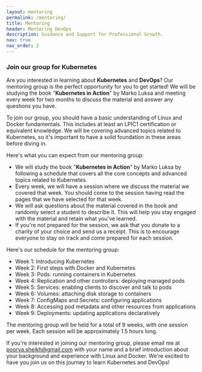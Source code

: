 ```yaml
---
layout: mentoring
permalink: /mentoring/
title: Mentoring
header: Mentoring DevOps
description: Guidance and Support for Professional Growth.
nav: true
nav_order: 2
---
```


### Join our group for Kubernetes

Are you interested in learning about **Kubernetes** and **DevOps**? Our mentoring group is the perfect opportunity for you to get started! We will be studying the book "**Kubernetes in Action**" by Marko Luksa and meeting every week for two months to discuss the material and answer any questions you have.

To join our group, you should have a basic understanding of Linux and Docker fundamentals. This includes at least an LPIC1 certification or equivalent knowledge. We will be covering advanced topics related to Kubernetes, so it's important to have a solid foundation in these areas before diving in.

Here's what you can expect from our mentoring group:

- We will study the book "**Kubernetes in Action**" by Marko Luksa by following a schedule that covers all the core concepts and advanced topics related to Kubernetes.
- Every week, we will have a session where we discuss the material we covered that week. You should come to the session having read the pages that we have selected for that week.
- We will ask questions about the material covered in the book and randomly select a student to describe it. This will help you stay engaged with the material and retain what you've learned.
- If you're not prepared for the session, we ask that you donate to a charity of your choice and send us a receipt. This is to encourage everyone to stay on track and come prepared for each session.

Here's our schedule for the mentoring group:

- Week 1: Introducing Kubernetes
- Week 2: First steps with Docker and Kubernetes
- Week 3: Pods: running containers in Kubernetes
- Week 4: Replication and other controllers: deploying managed pods
- Week 5: Services: enabling clients to discover and talk to pods
- Week 6: Volumes: attaching disk storage to containers
- Week 7: ConfigMaps and Secrets: configuring applications
- Week 8: Accessing pod metadata and other resources from applications
- Week 9: Deployments: updating applications declaratively

The mentoring group will be held for a total of 9 weeks, with one session per week. Each session will be approximately 1.5 hours long.

If you're interested in joining our mentoring group, please email me at [poorya.sheikh@gmail.com](mailto:poorya.sheikh@gmail.com) with your name and a brief introduction about your background and experience with Linux and Docker. We're excited to have you join us on this journey to learn Kubernetes and DevOps!


